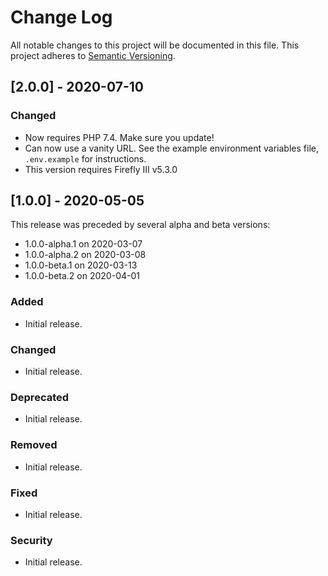 # Change Log
All notable changes to this project will be documented in this file.
This project adheres to [Semantic Versioning](http://semver.org/).

## [2.0.0] - 2020-07-10

### Changed
- Now requires PHP 7.4. Make sure you update!
- Can now use a vanity URL. See the example environment variables file, `.env.example` for instructions.
- This version requires Firefly III v5.3.0

## [1.0.0] - 2020-05-05

This release was preceded by several alpha and beta versions:

- 1.0.0-alpha.1 on 2020-03-07
- 1.0.0-alpha.2 on 2020-03-08
- 1.0.0-beta.1 on 2020-03-13
- 1.0.0-beta.2 on 2020-04-01

### Added
- Initial release.

### Changed
- Initial release.

### Deprecated
- Initial release.

### Removed
- Initial release.

### Fixed
- Initial release.

### Security
- Initial release.
